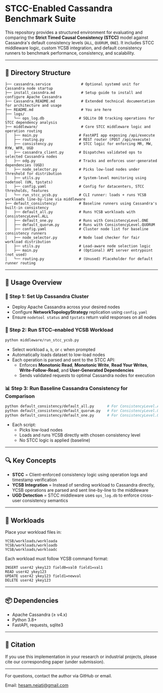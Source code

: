 # STCC-Enabled Cassandra Benchmark Suite

This repository provides a structured environment for evaluating and comparing the **Strict Timed Causal Consistency (STCC)** model against Cassandra's default consistency levels (`ALL`, `QUORUM`, `ONE`). It includes STCC middleware logic, custom YCSB integration, and default consistency runners to benchmark performance, consistency, and scalability.

---

## 📁 Directory Structure

```
├── cassandra.service              # Optional systemd unit for Cassandra node startup
├── install_cassndra.md            # Setup guide to install and configure Apache Cassandra
├── Cassandra_README.md            # Extended technical documentation for architecture and usage
├── README.md                      # You are here
├── logs/
│   └── ops_log.db                # SQLite DB tracking operations for STCC dependency analysis
├── middleware/                    # Core STCC middleware logic and operation routing
│   ├── main.py                   # FastAPI app exposing /api/execute
│   ├── routing.py                # REST router (POST /api/execute)
│   ├── consistency.py            # STCC logic for enforcing MR, MW, RYW, WFR, UGD
│   ├── cassandra_client.py       # Dispatches validated ops to selected Cassandra nodes
│   ├── odg.py                    # Tracks and enforces user-generated dependencies (UGD)
│   ├── node_selector.py          # Picks low-load nodes under threshold for distribution
│   ├── utils.py                  # System-level monitoring using nodetool (UN, tpstats)
│   ├── config.yaml               # Config for datacenters, STCC thresholds, features
│   └── run_stcc_ycsb.py          # CLI runner: loads + runs YCSB workloads line-by-line via middleware
├── default_consistency/          # Baseline runners using Cassandra's built-in consistency
│   ├── default_all.py            # Runs YCSB workloads with ConsistencyLevel.ALL
│   ├── default_one.py            # Runs with ConsistencyLevel.ONE
│   ├── default_quorum.py         # Runs with ConsistencyLevel.QUORUM
│   ├── config.yaml               # Cluster node list for baseline consistency runners
│   ├── node_selector.py          # Node load checker for fair workload distribution
│   ├── utils.py                  # Load-aware node selection logic
│   ├── main.py                   # (Optional) API server entrypoint (not used)
│   └── routing.py                # (Unused) Placeholder for default runner routing
```

---

## 🚀 Usage Overview

### 🔧 Step 1: Set Up Cassandra Cluster
- Deploy Apache Cassandra across your desired nodes
- Configure **NetworkTopologyStrategy** replication using `config.yaml`
- Ensure `nodetool status` and `tpstats` return valid responses on all nodes

### 🧠 Step 2: Run STCC-enabled YCSB Workload
```bash
python middleware/run_stcc_ycsb.py
```
- Select workload `a`, `b`, or `c` when prompted
- Automatically loads dataset to low-load nodes
- Each operation is parsed and sent to the STCC API:
  - Enforces **Monotonic Read**, **Monotonic Write**, **Read Your Writes**, **Write-Follow-Read**, and **User-Generated Dependencies**
  - Sends validated requests to optimal Cassandra nodes for execution

### 📊 Step 3: Run Baseline Cassandra Consistency for Comparison
```bash
python default_consistency/default_all.py      # For ConsistencyLevel.ALL
python default_consistency/default_quorum.py   # For ConsistencyLevel.QUORUM
python default_consistency/default_one.py      # For ConsistencyLevel.ONE
```
- Each script:
  - Picks low-load nodes
  - Loads and runs YCSB directly with chosen consistency level
  - No STCC logic is applied (baseline)

---

## 🔍 Key Concepts
- **STCC** = Client-enforced consistency logic using operation logs and timestamp verification
- **YCSB Integration** = Instead of sending workload to Cassandra directly, YCSB operations are parsed and sent line-by-line to the middleware
- **UGD Detection** = STCC middleware uses `ops_log.db` to enforce cross-user consistency semantics

---

## 🧪 Workloads
Place your workload files in:
```
YCSB/workloads/workloada
YCSB/workloads/workloadb
YCSB/workloads/workloadc
```
Each workload must follow YCSB command format:
```
INSERT user42 ykey123 field0=val0 field1=val1
READ user42 ykey123
UPDATE user42 ykey123 field1=newval
DELETE user42 ykey123
```

---

## 📦 Dependencies
- Apache Cassandra (≥ v4.x)
- Python 3.8+
- FastAPI, requests, sqlite3

---

## 🧠 Citation
If you use this implementation in your research or industrial projects, please cite our corresponding paper (under submission).

---

For questions, contact the author via GitHub or email.


Email: hesam.nejati@gmail.com
